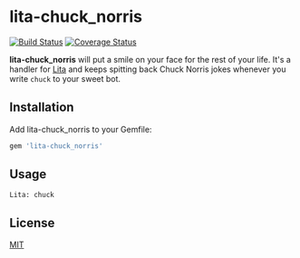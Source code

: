 # lita-chuck_norris

[![Build Status](https://travis-ci.org/MrTin/lita-chuck_norris.png)](https://travis-ci.org/MrTin/lita-chuck_norris) [![Coverage Status](https://coveralls.io/repos/MrTin/lita-chuck_norris/badge.png)](https://coveralls.io/r/MrTin/lita-chuck_norris)

**lita-chuck_norris** will put a smile on your face for the rest of your life. It's a handler for [Lita](https://www.lita.io) and keeps spitting back Chuck Norris jokes whenever you write `chuck` to your sweet bot.

## Installation
Add lita-chuck_norris to your Gemfile:

``` ruby
gem 'lita-chuck_norris'
```

## Usage
    Lita: chuck

## License
[MIT](http://opensource.org/licenses/MIT)
